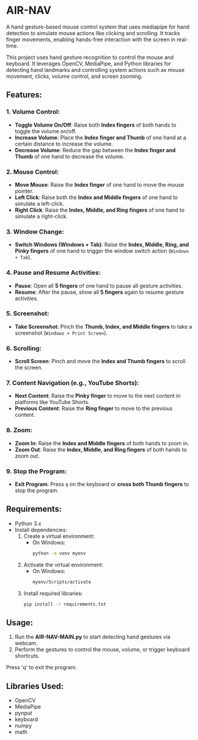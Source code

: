 # AIR-NAV
A hand gesture-based mouse control system that uses mediapipe for hand detection to simulate mouse actions like clicking and scrolling. It tracks finger movements, enabling hands-free interaction with the screen in real-time.

This project uses hand gesture recognition to control the mouse and keyboard. It leverages OpenCV, MediaPipe, and Python libraries for detecting hand landmarks and controlling system actions such as mouse movement, clicks, volume control, and screen zooming.

## Features:

### 1. **Volume Control:**
- **Toggle Volume On/Off**: Raise both **Index fingers** of both hands to toggle the volume on/off.
- **Increase Volume**: Place the **Index finger and Thumb** of one hand at a certain distance to increase the volume.
- **Decrease Volume**: Reduce the gap between the **Index finger and Thumb** of one hand to decrease the volume.

### 2. **Mouse Control:**
- **Move Mouse**: Raise the **Index finger** of one hand to move the mouse pointer.
- **Left Click**: Raise both the **Index and Middle fingers** of one hand to simulate a left-click.
- **Right Click**: Raise the **Index, Middle, and Ring fingers** of one hand to simulate a right-click.

### 3. **Window Change:**
- **Switch Windows (Windows + Tab)**: Raise the **Index, Middle, Ring, and Pinky fingers** of one hand to trigger the window switch action (`Windows + Tab`).

### 4. **Pause and Resume Activities:**
- **Pause**: Open all **5 fingers** of one hand to pause all gesture activities.
- **Resume**: After the pause, show all **5 fingers** again to resume gesture activities.

### 5. **Screenshot:**
- **Take Screenshot**: Pinch the **Thumb, Index, and Middle fingers** to take a screenshot (`Windows + Print Screen`).

### 6. **Scrolling:**
- **Scroll Screen**: Pinch and move the **Index and Thumb fingers** to scroll the screen.
  
### 7. **Content Navigation (e.g., YouTube Shorts):**
- **Next Content**: Raise the **Pinky finger** to move to the next content in platforms like YouTube Shorts.
- **Previous Content**: Raise the **Ring finger** to move to the previous content.

### 8. **Zoom:**
- **Zoom In**: Raise the **Index and Middle fingers** of both hands to zoom in.
- **Zoom Out**: Raise the **Index, Middle, and Ring fingers** of both hands to zoom out.

### 9. **Stop the Program:**
- **Exit Program**: Press `q` on the keyboard or **cross both Thumb fingers** to stop the program.

## Requirements:
- Python 3.x
- Install dependencies:
  1. Create a virtual environment:
     - On Windows:
       ```bash
       python -m venv myenv
       ```
  2. Activate the virtual environment:
     - On Windows:
       ```bash
       myenv/Scripts/activate
       ```
  3. Install required libraries:
     ```bash
     pip install -r requirements.txt
     ```

## Usage:
1. Run the **AIR-NAV-MAIN.py** to start detecting hand gestures via webcam.
2. Perform the gestures to control the mouse, volume, or trigger keyboard shortcuts.

Press 'q' to exit the program.

## Libraries Used:
- OpenCV
- MediaPipe
- pynput
- keyboard
- numpy
- math

